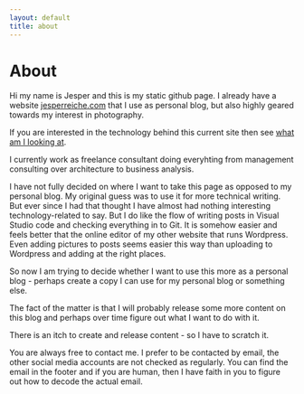 ```yaml
---
layout: default
title: about
---
```


# About

Hi my name is Jesper and this is my static github page. I already have a website [jesperreiche.com](https://www.jesperreiche.com) that I use as personal blog, but also highly geared towards my interest in photography. 

If you are interested in the technology behind this current site then see [what am I looking at](/what-am-i-looking-at).

I currently work as freelance consultant doing everyhting from management consulting over architecture to business analysis. 

I have not fully decided on where I want to take this page as opposed to my personal blog. My original guess was to use it for more technical writing. But ever since I had that thought I have almost had nothing interesting technology-related to say. But I do like the flow of writing posts in Visual Studio code and checking everything in to Git. It is somehow easier and feels better that the online editor of my other website that runs Wordpress. Even adding pictures to posts seems easier this way than uploading to Wordpress and adding at the right places.

So now I am trying to decide whether I want to use this more as a personal blog - perhaps create a copy I can use for my personal blog or something else.

The fact of the matter is that I will probably release some more content on this blog and perhaps over time figure out what I want to do with it.

There is an itch to create and release content - so I have to scratch it.

You are always free to contact me. I prefer to be contacted by email, the other social media accounts are not checked as regularly. You can find the email in the footer and if you are human, then I have faith in you to figure out how to decode the actual email. 
